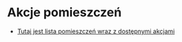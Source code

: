 # Akcje pomieszczeń

- [Tutaj jest lista pomieszczeń wraz z dostępnymi akcjami](pomieszczenia/pomieszczenia.md)